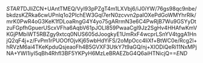 $START$DJIiZCN+UAntTMEQ/Vyl93pPZgT4m1LXVbj6/iJ0iYW/76gs98qc9nbe/bkdzsKZRka6cwUPnlq1o2PIchEW3Gql7erN0zcvvn2paIOXePdGoWMYhrRlk/mrK0PwR4oG3KeK1fDLoaRngG4Y4yo75gARrmN3e6C4PwRjB7Wu9GSYyDtzuFGpfhGpuerUScxVFha6AqbV61pJOLl859PwaaCgl9Jz2SgHv4HHAfwKmVKGjPMbiWT5RBZgy9xtcq0NUS605dJoogkyE1UmRxF4wcprLSnYV4tggA1HnjQ2qF4j+z/FvPm1rPUOOfOjvKj65wbHdYiFS/2oMpOcc4liXf+BtWC0e/Rcg2l+hRVzM6ai4TKeKpduQsjeaoFh4B5GVXF3UtkY7t9aGQ/nj+XIODiQeRi11NxMPjNA+YWI1iyI5qBh4RhfI3BF5YKPyH6MzLeBRAEZbG4Q6aiHTNicjQ==$END$